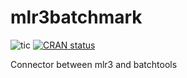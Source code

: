 # mlr3batchmark

![tic](https://github.com/mlr-org/mlr3batchmark/workflows/tic/badge.svg)
[![CRAN status](https://www.r-pkg.org/badges/version/mlr3batchmark)](https://CRAN.R-project.org/package=mlr3batchmark)

Connector between mlr3 and batchtools
